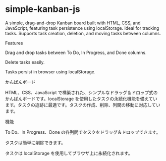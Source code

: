 # simple-kanban-js

A simple, drag-and-drop Kanban board built with HTML, CSS, and JavaScript, featuring task persistence using localStorage. Ideal for tracking tasks. Supports task creation, deletion, and moving tasks between columns.

Features

Drag and drop tasks between To Do, In Progress, and Done columns.

Delete tasks easily.

Tasks persist in browser using localStorage.

かんばんボード 

HTML、CSS、JavaScript で構築された、シンプルなドラッグ＆ドロップ式のかんばんボードです。localStorage を使用したタスクの永続化機能を備えています。タスクの追跡に最適です。タスクの作成、削除、列間の移動に対応しています。

機能

To Do、In Progress、Done の各列間でタスクをドラッグ＆ドロップできます。

タスクは簡単に削除できます。

タスクは localStorage を使用してブラウザ上に永続化されます。


 


